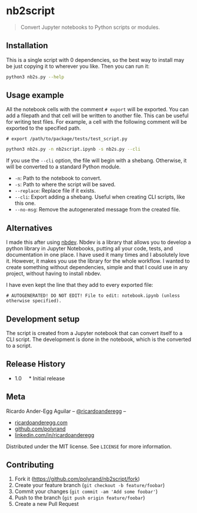 # nb2script

> Convert Jupyter notebooks to Python scripts or modules.

## Installation

This is a single script with 0 dependencies, so the best way to install may be just copying it to wherever you like. Then you can run it:

```sh
python3 nb2s.py --help
```

## Usage example

All the notebook cells with the comment `# export` will be exported.
You can add a filepath and that cell will be written to another file. This can be useful
for writing test files. For example, a cell with the following comment will be exported
to the specified path.

```
# export /path/to/package/tests/test_script.py
```

```sh
python3 nb2s.py -n nb2script.ipynb -s nb2s.py --cli
```

If you use the `--cli` option, the file will begin with a shebang. Otherwise, it will be converted to a standard Python module.

* `-n`: Path to the notebook to convert.
* `-s`: Path to where the script will be saved.
* `--replace`: Replace file if it exists.
* `--cli`: Export adding a shebang. Useful when creating CLI scripts, like this one.
* `--no-msg`: Remove the autogenerated message from the created file.

## Alternatives

I made this after using [nbdev](https://github.com/fastai/nbdev/). Nbdev is a library that allows you to develop a python library in Jupyter Notebooks, putting all your code, tests, and documentation in one place. I have used it many times and I absolutely love it. However, it makes you use the library for the whole workflow. I wanted to create something without dependencies, simple and that I could use in any project, without having to install nbdev.

I have even kept the line that they add to every exported file:

```
# AUTOGENERATED! DO NOT EDIT! File to edit: notebook.ipynb (unless otherwise specified).
```

## Development setup

The script is created from a Jupyter notebook that can convert itself to a CLI script. The development is done in the notebook, which is the converted to a script.

## Release History

* 1.0
    * Initial release

## Meta


Ricardo Ander-Egg Aguilar – [@ricardoanderegg](https://twitter.com/ricardoanderegg) –

- [ricardoanderegg.com](http://ricardoanderegg.com/)
- [github.com/polyrand](https://github.com/polyrand/)
- [linkedin.com/in/ricardoanderegg](http://linkedin.com/in/ricardoanderegg)

Distributed under the MIT license. See ``LICENSE`` for more information.

## Contributing

1. Fork it (<https://github.com/polyrand/nb2script/fork>)
2. Create your feature branch (`git checkout -b feature/foobar`)
3. Commit your changes (`git commit -am 'Add some foobar'`)
4. Push to the branch (`git push origin feature/foobar`)
5. Create a new Pull Request
